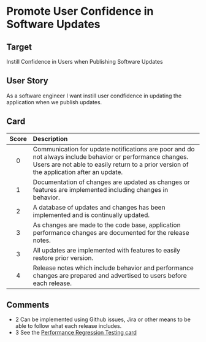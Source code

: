 # Promote User Confidence in Software Updates 

## Target

Instill Confidence in Users when Publishing Software Updates

## User Story

As a software engineer I want instill user condfidence in updating the application
when we publish updates. 

## Card

| Score         | Description |
| :-------------: | :------------- |
| 0 | Communication for update notifications are poor and do not always include behavior or performance changes. Users are not able to easily return to a prior version of the application after an update. |
| 1 | Documentation of changes are updated as changes or features are implemented including changes in behavior. |
| 2 | A database of updates and changes has been implemented and is continually updated. |
| 3 | As changes are made to the code base, application performance changes are documented for the release notes. |
| 3 | All updates are implemented with features to easily restore prior version. |
| 4 | Release notes which include behavior and performance changes are prepared and advertised to users before each release. |

## Comments
- 2 Can be implemented using Github issues, Jira or other means to be able to follow what each release includes. 
- 3 See the [Performance Regression Testing card](https://github.com/bssw-psip/ptc-catalog/blob/master/catalog/PerformanceRegressionTesting.md)
